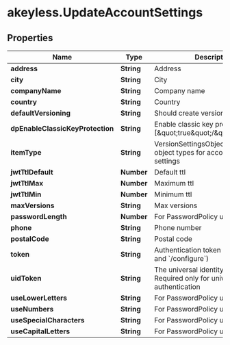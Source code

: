 # akeyless.UpdateAccountSettings

## Properties

Name | Type | Description | Notes
------------ | ------------- | ------------- | -------------
**address** | **String** | Address | [optional] 
**city** | **String** | City | [optional] 
**companyName** | **String** | Company name | [optional] 
**country** | **String** | Country | [optional] 
**defaultVersioning** | **String** | Should create version by default | [optional] 
**dpEnableClassicKeyProtection** | **String** | Enable classic key protection [\&quot;true\&quot;/\&quot;false\&quot;] | [optional] 
**itemType** | **String** | VersionSettingsObjectType defines object types for account version settings | [optional] 
**jwtTtlDefault** | **Number** | Default ttl | [optional] 
**jwtTtlMax** | **Number** | Maximum ttl | [optional] 
**jwtTtlMin** | **Number** | Minimum ttl | [optional] 
**maxVersions** | **String** | Max versions | [optional] 
**passwordLength** | **Number** | For PasswordPolicy use | [optional] 
**phone** | **String** | Phone number | [optional] 
**postalCode** | **String** | Postal code | [optional] 
**token** | **String** | Authentication token (see &#x60;/auth&#x60; and &#x60;/configure&#x60;) | [optional] 
**uidToken** | **String** | The universal identity token, Required only for universal_identity authentication | [optional] 
**useLowerLetters** | **String** | For PasswordPolicy use | [optional] 
**useNumbers** | **String** | For PasswordPolicy use | [optional] 
**useSpecialCharacters** | **String** | For PasswordPolicy use | [optional] 
**useCapitalLetters** | **String** | For PasswordPolicy use | [optional] 


